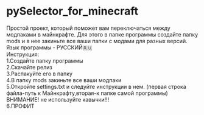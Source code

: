 # pySelector_for_minecraft
Простой проект, который поможет вам переключаться между модпаками в майнкрафте. Для этого в папке программы создайте папку mods и в нее закиньте все ваши папки с модами для разных версий.<br />
Язык программы - РУССКИЙ🇷🇺<br />
Инструкция:<br />
1.Создайте папку программы<br />
2.Скачайте релиз<br />
3.Распакуйте его в папку<br />
4.В папку mods закиньте все ваши модпаки<br />
5.Откройте settings.txt и следуйте инструкции в нем. (первая строка файла-путь к Майнкрафту,вторая-к папке самой программы)<br /> ВНИМАНИЕ! не используйте кавычки!!!<br />
6.ПРОФИТ<br />
